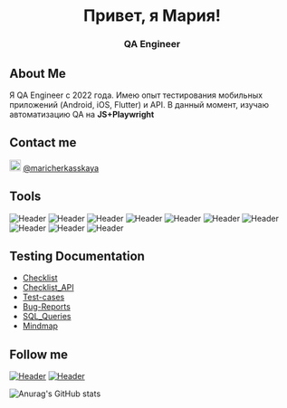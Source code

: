 <h1 align="center">Привет, я Мария!</h1>
<h3 align="center">QA Engineer</h3>

## About Me
Я QA Engineer с 2022 года. Имею опыт тестирования мобильных приложений (Android, iOS, Flutter) и API.
В данный момент, изучаю автоматизацию QA на **JS+Playwright**  

## Contact me
<img src="icons/telegram.png" title="Telegram" alt="Telegram" width="20" height="20"/> [@maricherkasskaya](https://t.me/maricherkasskaya)




## Tools
![Header](https://img.shields.io/badge/Jira-090909?style=for-the-badge&logo=jira&logoColor=136be1)
![Header](https://img.shields.io/badge/Postman-090909?style=for-the-badge&logo=postman&logoColor=f76935)
![Header](https://img.shields.io/badge/Github-090909?style=for-the-badge&logo=github&logoColor=8cc4d7)
![Header](https://img.shields.io/badge/Figma-090909?style=for-the-badge&logo=figma&logoColor=7d5fa6)
![Header](https://img.shields.io/badge/MySQL-090909?style=for-the-badge&logo=mysql&logoColor=00618a)
![Header](https://img.shields.io/badge/DevTools-090909?style=for-the-badge&logo=googlechrome&logoColor=2674f2)
![Header](https://img.shields.io/badge/AndroidStudio-090909?style=for-the-badge&logo=androidstudio&logoColor=3ad07d)
![Header](https://img.shields.io/badge/TestRail-090909?style=for-the-badge&logo=&logoColor=71b556)
![Header](https://img.shields.io/badge/Insomnia-090909?style=for-the-badge&logo=Insomnia&logoColor=blueviolet)
![Header](https://img.shields.io/badge/CharlesProxy-090909?style=for-the-badge&logo=CharlesProxy&logoColor=8cc4d7)

## Testing Documentation

- [Checklist](https://github.com/maricherkasskaya/Checklist.git)
- [Checklist_API](https://github.com/maricherkasskaya/Checklist_API.git)
- [Test-cases](https://github.com/maricherkasskaya/Test-cases.git)
- [Bug-Reports](https://github.com/maricherkasskaya/Bug-Reports.git)
- [SQL_Queries](https://github.com/maricherkasskaya/SQL_Queries.git)
- [Mindmap](https://github.com/maricherkasskaya/Mindmap.git)

## Follow me
[![Header](https://img.shields.io/badge/Telegram-090909?style=for-the-badge&logo=telegram&logoColor=136be1)](https://t.me/maricherkasskaya)
[![Header](https://img.shields.io/badge/Habr-090909?style=for-the-badge&logo=habr&logoColor)](https://career.habr.com/maria_cherkasskaya)

![Anurag's GitHub stats](https://github-readme-stats.vercel.app/api?username=maricherkasskaya&show_icons=true&theme=transparent)
